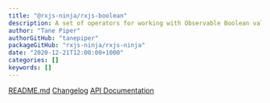 ```yaml
---
title: "@rxjs-ninja/rxjs-boolean"
description: A set of operators for working with Observable Boolean values
author: "Tane Piper"
authorGitHub: "tanepiper"
packageGitHub: "rxjs-ninja/rxjs-ninja"
date: "2020-12-21T12:00:00+1000"
categories: []
keywords: []
---
```


[README.md](https://rxjs.ninja/pages/packages/boolean.html)
[Changelog](https://rxjs.ninja/pages/packages/boolean/changelog.html)
[API Documentation](https://rxjs.ninja/modules/boolean.html)
